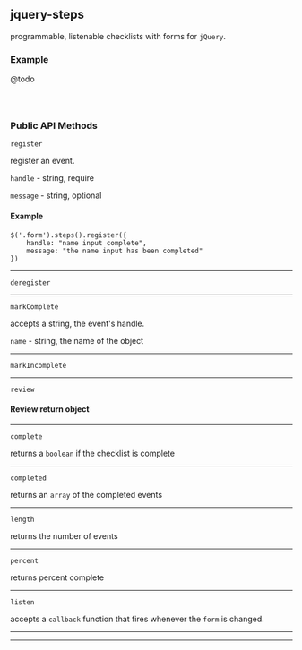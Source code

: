 ## jquery-steps

programmable, listenable checklists with forms for `jQuery`. 


### Example

@todo

```



```


### Public API Methods

```
register
```

register an event. 


`handle` - string, require


`message` - string, optional


#### Example
```
$('.form').steps().register({
	handle: "name input complete",
	message: "the name input has been completed"
})
```


---



```
deregister
```


---


```
markComplete
```

accepts a string, the event's handle.

`name`  - string, the name of the object 


---


```
markIncomplete
```


---


```
review
```

#### Review return object

---


`complete`

returns a `boolean` if the checklist is complete

---

`completed`

returns an `array` of the completed events

---

`length`

returns the number of events

---


`percent`


returns percent complete


---



```
listen
```


accepts a `callback` function that fires whenever the `form` is changed.


---


---